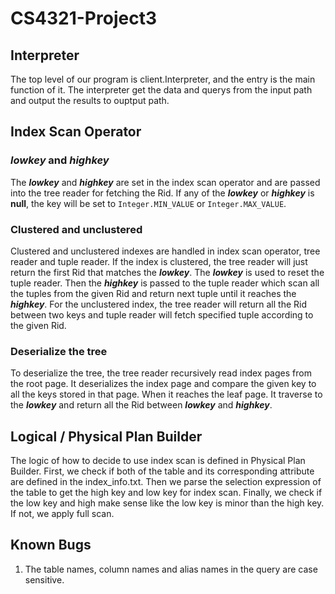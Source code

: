 # CS4321-Project3

## Interpreter
The top level of our program is client.Interpreter, and the entry is the main function of it. The interpreter get the data and querys from the input path and output the results to ouptput path.

## Index Scan Operator
### ***lowkey*** and ***highkey***
The ***lowkey*** and ***highkey*** are set in the index scan operator and are passed into the tree reader for fetching the Rid. If any of the ***lowkey*** or ***highkey*** is **null**, the key will be set to `Integer.MIN_VALUE` or `Integer.MAX_VALUE`.
### Clustered and unclustered
Clustered and unclustered indexes are handled in index scan operator, tree reader and tuple reader. If the index is clustered, the tree reader will just return the first Rid that matches the ***lowkey***. The ***lowkey*** is used to reset the tuple reader. Then the ***highkey*** is passed to the tuple reader which scan all the tuples from the given Rid and return next tuple until it reaches the ***highkey***. For the unclustered index, the tree reader will return all the Rid between two keys and tuple reader will fetch specified tuple according to the given Rid.
### Deserialize the tree
To deserialize the tree, the tree reader recursively read index pages from the root page. It deserializes the index page and compare the given key to all the keys stored in that page. When it reaches the leaf page. It traverse to the ***lowkey*** and return all the Rid between ***lowkey*** and ***highkey***.
## Logical / Physical Plan Builder
The logic of how to decide to use index scan is defined in Physical Plan Builder. First, we check if both of the table and its corresponding attribute are defined in the index_info.txt. Then we parse the selection expression of the table to get the high key and low key for index scan. Finally, we check if the low key and high make sense like the low key is minor than the high key. If not, we apply full scan.
## Known Bugs
1. The table names, column names and alias names in the query are case sensitive.
